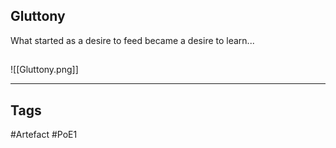 ## Gluttony
What started as a desire to feed
became a desire to learn...
##
![[Gluttony.png]]

---
## Tags
#Artefact
#PoE1